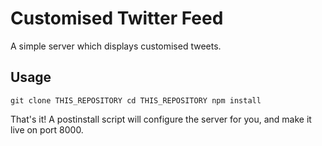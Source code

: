 # Customised Twitter Feed

A simple server which displays customised tweets.

## Usage

`
git clone THIS_REPOSITORY
cd THIS_REPOSITORY
npm install
`

That's it! A postinstall script will configure the server for you, and make it live on port 8000. 